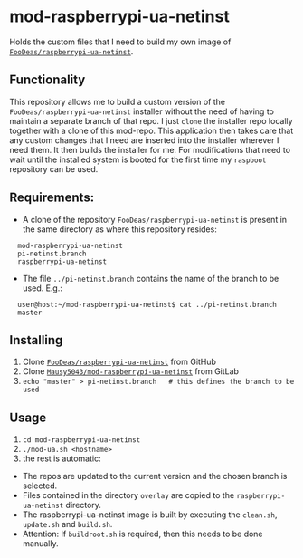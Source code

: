 # mod-raspberrypi-ua-netinst

Holds the custom files that I need to build my own image of [`FooDeas/raspberrypi-ua-netinst`](https://github.com/FooDeas/raspberrypi-ua-netinst).

## Functionality
This repository allows me to build a custom version of the `FooDeas/raspberrypi-ua-netinst` installer without the need of having to maintain a separate branch of that repo. I just `clone` the installer repo locally together with a clone of this mod-repo. This application then takes care that any custom changes that I need are inserted into the installer wherever I need them. It then builds the installer for me.
For modifications that need to wait until the installed system is booted for the first time my `raspboot` repository can be used.

## Requirements:
- A clone of the repository `FooDeas/raspberrypi-ua-netinst` is present in the
same directory as where this repository resides:

```
  mod-raspberrypi-ua-netinst
  pi-netinst.branch
  raspberrypi-ua-netinst
```
- The file `../pi-netinst.branch` contains the name of the branch to be used. E.g.:

```
  user@host:~/mod-raspberrypi-ua-netinst$ cat ../pi-netinst.branch
  master
```

## Installing
1. Clone [`FooDeas/raspberrypi-ua-netinst`](https://github.com/FooDeas/raspberrypi-ua-netinst) from GitHub
2. Clone [`Mausy5043/mod-raspberrypi-ua-netinst`](https://gitlab.com/mausy5043-installer/mod-raspberrypi-ua-netinst.git) from GitLab
3. `echo "master" > pi-netinst.branch   # this defines the branch to be used`

## Usage
1. `cd mod-raspberrypi-ua-netinst`
2. `./mod-ua.sh <hostname>`
3. the rest is automatic:
  - The repos are updated to the current version and the chosen branch is selected.
  - Files contained in the directory `overlay` are copied to the `raspberrypi-ua-netinst` directory.
  - The raspberrypi-ua-netinst image is built by executing the `clean.sh`, `update.sh` and `build.sh`.
  - Attention: If `buildroot.sh` is required, then this needs to be done manually.
